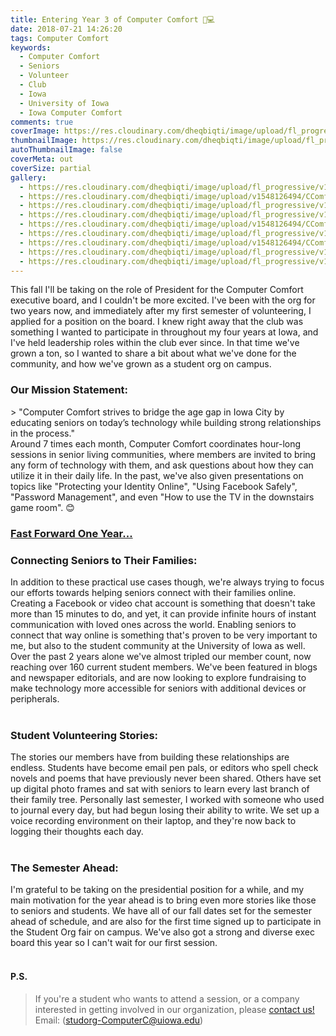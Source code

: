 ```yaml
---
title: Entering Year 3 of Computer Comfort 👵💻
date: 2018-07-21 14:26:20
tags: Computer Comfort
keywords:
  - Computer Comfort
  - Seniors
  - Volunteer
  - Club
  - Iowa
  - University of Iowa
  - Iowa Computer Comfort
comments: true
coverImage: https://res.cloudinary.com/dheqbiqti/image/upload/fl_progressive,w_1300/v1532808896/comfort0.webp
thumbnailImage: https://res.cloudinary.com/dheqbiqti/image/upload/fl_progressive,r_50:5/v1559368194/CComfort/CComfortBanner.webp
autoThumbnailImage: false
coverMeta: out
coverSize: partial
gallery:
  - https://res.cloudinary.com/dheqbiqti/image/upload/fl_progressive/v1532808640/CComfort/comfort9.webp
  - https://res.cloudinary.com/dheqbiqti/image/upload/v1548126494/CComfort/fair.webp
  - https://res.cloudinary.com/dheqbiqti/image/upload/fl_progressive/v1532808640/CComfort/comfort8.webp
  - https://res.cloudinary.com/dheqbiqti/image/upload/fl_progressive/v1532808637/CComfort/comfort7.webp
  - https://res.cloudinary.com/dheqbiqti/image/upload/v1548126494/CComfort/helpping.webp
  - https://res.cloudinary.com/dheqbiqti/image/upload/fl_progressive/v1532808637/CComfort/comfort6.webp
  - https://res.cloudinary.com/dheqbiqti/image/upload/v1548126494/CComfort/email.webp
  - https://res.cloudinary.com/dheqbiqti/image/upload/fl_progressive/v1532808633/CComfort/comfort2.webp
  - https://res.cloudinary.com/dheqbiqti/image/upload/fl_progressive/v1532201521/CComfort/comfort_1.webp
---
```


<p>This fall I'll be taking on the role of President for the Computer Comfort executive board, and I couldn't be more excited. I've been with the org for two years now, and immediately after my first semester of volunteering, I applied for a position on the board. I knew right away that the club was something I wanted to participate in throughout my four years at Iowa, and I've held leadership roles within the club ever since. In that time we've grown a ton, so I wanted to share a bit about what we've done for the community, and how we've grown as a student org on campus.
</p>

<h3>Our Mission Statement:</h3>
> "Computer Comfort strives to bridge the age gap in Iowa City by educating seniors on today’s technology while building strong relationships in the process."

</br>
<!-- more -->
Around 7 times each month, Computer Comfort coordinates hour-long sessions in senior living communities, where members are invited to bring any form of technology with them, and ask questions about how they can utilize it in their daily life. In the past, we've also given presentations on topics like "Protecting your Identity Online", "Using Facebook Safely", "Password Management", and even "How to use the TV in the downstairs game room". 😊

### [Fast Forward One Year...](/Device-Advice)

### Connecting Seniors to Their Families:

<p>In addition to these practical use cases though, we're always trying to focus our efforts towards helping seniors connect with their families online. Creating a Facebook or video chat account is something that doesn't take more than 15 minutes to do, and yet, it can provide infinite hours of instant communication with loved ones across the world. Enabling seniors to connect that way online is something that's proven to be very important to me, but also to the student community at the University of Iowa as well. Over the past 2 years alone we've almost tripled our member count, now reaching over 160 current student members. We've been featured in blogs and newspaper editorials, and are now looking to explore fundraising to make technology more accessible for seniors with additional devices or peripherals.</br></br></p>

### Student Volunteering Stories:

<p>The stories our members have from building these relationships are endless. Students have become email pen pals, or editors who spell check novels and poems that have previously never been shared. Others have set up digital photo frames and sat with seniors to learn every last branch of their family tree. Personally last semester, I worked with someone who used to journal every day, but had begun losing their ability to write. We set up a voice recording environment on their laptop, and they're now back to logging their thoughts each day.</br></br></p>

### The Semester Ahead:

<p>I'm grateful to be taking on the presidential position for a while, and my main motivation for the year ahead is to bring even more stories like those to seniors and students. We have all of our fall dates set for the semester ahead of schedule, and are also for the first time signed up to participate in the Student Org fair on campus. We've also got a strong and diverse exec board this year so I can't wait for our first session.</br></br></p>

#### P.S.

> If you're a student who wants to attend a session, or a company interested in getting involved in our organization, please [contact us!](mailto:studorg-ComputerC@uiowa.edu) Email: (studorg-ComputerC@uiowa.edu)

</br>

<!-- Gallery -->
